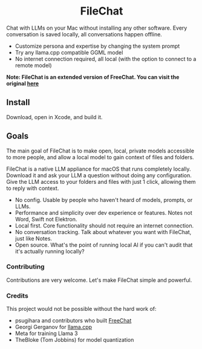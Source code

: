 <h1 align="center">FileChat</h1>

Chat with LLMs on your Mac without installing any other software. Every conversation is saved locally, all conversations happen offline.

- Customize persona and expertise by changing the system prompt
- Try any llama.cpp compatible GGML model
- No internet connection required, all local (with the option to connect to a remote model)

**Note: FileChat is an extended version of FreeChat. You can visit the original [here](https://github.com/psugihara/FreeChat)**

## Install

Download, open in Xcode, and build it.

## Goals

The main goal of FileChat is to make open, local, private models accessible to more people, and allow a local model to gain context of files and folders.

FileChat is a native LLM appliance for macOS that runs completely locally. Download it and ask your LLM a question without doing any configuration. Give the LLM access to your folders and files with just 1 click, allowing them to reply with context.

- No config. Usable by people who haven't heard of models, prompts, or LLMs.
- Performance and simplicity over dev experience or features. Notes not Word, Swift not Elektron.
- Local first. Core functionality should not require an internet connection.
- No conversation tracking. Talk about whatever you want with FileChat, just like Notes.
- Open source. What's the point of running local AI if you can't audit that it's actually running locally?

### Contributing

Contributions are very welcome. Let's make FileChat simple and powerful.

### Credits

This project would not be possible without the hard work of:

- psugihara and contributors who built [FreeChat](https://github.com/psugihara/FreeChat)
- Georgi Gerganov for [llama.cpp](https://github.com/ggerganov/llama.cpp)
- Meta for training Llama 3
- TheBloke (Tom Jobbins) for model quantization
